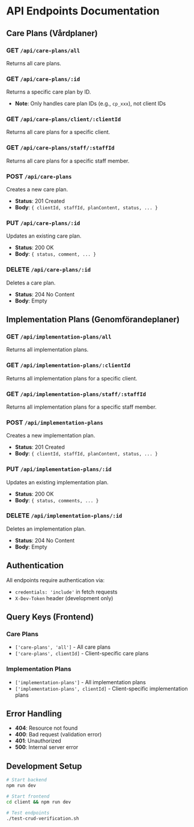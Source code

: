 # API Endpoints Documentation

## Care Plans (Vårdplaner)

### GET `/api/care-plans/all`
Returns all care plans.

### GET `/api/care-plans/:id`
Returns a specific care plan by ID.
- **Note**: Only handles care plan IDs (e.g., `cp_xxx`), not client IDs

### GET `/api/care-plans/client/:clientId`
Returns all care plans for a specific client.

### GET `/api/care-plans/staff/:staffId`
Returns all care plans for a specific staff member.

### POST `/api/care-plans`
Creates a new care plan.
- **Status**: 201 Created
- **Body**: `{ clientId, staffId, planContent, status, ... }`

### PUT `/api/care-plans/:id`
Updates an existing care plan.
- **Status**: 200 OK
- **Body**: `{ status, comment, ... }`

### DELETE `/api/care-plans/:id`
Deletes a care plan.
- **Status**: 204 No Content
- **Body**: Empty

## Implementation Plans (Genomförandeplaner)

### GET `/api/implementation-plans/all`
Returns all implementation plans.

### GET `/api/implementation-plans/:clientId`
Returns all implementation plans for a specific client.

### GET `/api/implementation-plans/staff/:staffId`
Returns all implementation plans for a specific staff member.

### POST `/api/implementation-plans`
Creates a new implementation plan.
- **Status**: 201 Created
- **Body**: `{ clientId, staffId, planContent, status, ... }`

### PUT `/api/implementation-plans/:id`
Updates an existing implementation plan.
- **Status**: 200 OK
- **Body**: `{ status, comments, ... }`

### DELETE `/api/implementation-plans/:id`
Deletes an implementation plan.
- **Status**: 204 No Content
- **Body**: Empty

## Authentication

All endpoints require authentication via:
- `credentials: 'include'` in fetch requests
- `X-Dev-Token` header (development only)

## Query Keys (Frontend)

### Care Plans
- `['care-plans', 'all']` - All care plans
- `['care-plans', clientId]` - Client-specific care plans

### Implementation Plans
- `['implementation-plans']` - All implementation plans
- `['implementation-plans', clientId]` - Client-specific implementation plans

## Error Handling

- **404**: Resource not found
- **400**: Bad request (validation error)
- **401**: Unauthorized
- **500**: Internal server error

## Development Setup

```bash
# Start backend
npm run dev

# Start frontend
cd client && npm run dev

# Test endpoints
./test-crud-verification.sh
```
